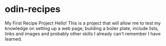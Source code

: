 # odin-recipes
My First Recipe Project
Hello! This is a project that will allow me to test my knowledge on setting up a web page, building a boiler plate, include lists, links and images and probably other skills I already can't remember I have learned. 
